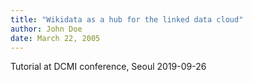 ```yaml
---
title: "Wikidata as a hub for the linked data cloud"
author: John Doe
date: March 22, 2005
---
```


Tutorial at DCMI conference, Seoul 2019-09-26


